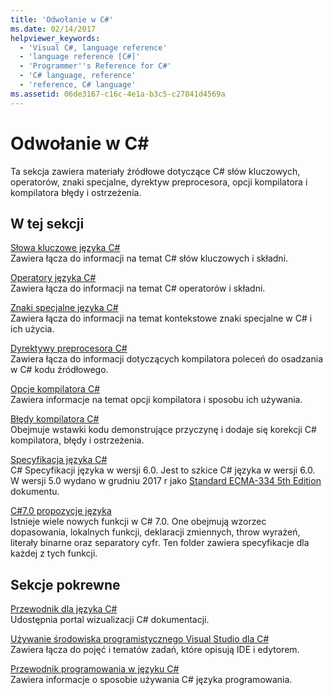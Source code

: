 ```yaml
---
title: 'Odwołanie w C#'
ms.date: 02/14/2017
helpviewer_keywords:
  - 'Visual C#, language reference'
  - 'language reference [C#]'
  - 'Programmer''s Reference for C#'
  - 'C# language, reference'
  - 'reference, C# language'
ms.assetid: 06de3167-c16c-4e1a-b3c5-c27841d4569a
---
```

# <a name="c-reference"></a>Odwołanie w C#
Ta sekcja zawiera materiały źródłowe dotyczące C# słów kluczowych, operatorów, znaki specjalne, dyrektyw preprocesora, opcji kompilatora i kompilatora błędy i ostrzeżenia.  
  
## <a name="in-this-section"></a>W tej sekcji  
 [Słowa kluczowe języka C#](../../csharp/language-reference/keywords/index.md)  
 Zawiera łącza do informacji na temat C# słów kluczowych i składni.  
  
 [Operatory języka C#](../../csharp/language-reference/operators/index.md)  
 Zawiera łącza do informacji na temat C# operatorów i składni.  

 [Znaki specjalne języka C#](../../csharp/language-reference/tokens/index.md)  
 Zawiera łącza do informacji na temat kontekstowe znaki specjalne w C# i ich użycia.  

 [Dyrektywy preprocesora C#](../../csharp/language-reference/preprocessor-directives/index.md)  
 Zawiera łącza do informacji dotyczących kompilatora poleceń do osadzania w C# kodu źródłowego.  
  
 [Opcje kompilatora C#](../../csharp/language-reference/compiler-options/index.md)  
 Zawiera informacje na temat opcji kompilatora i sposobu ich używania.  
  
 [Błędy kompilatora C#](../../csharp/language-reference/compiler-messages/index.md)  
 Obejmuje wstawki kodu demonstrujące przyczynę i dodaje się korekcji C# kompilatora, błędy i ostrzeżenia.  
  
 [Specyfikacja języka C#](../../../_csharplang/spec/introduction.md)  
 C# Specyfikacji języka w wersji 6.0. Jest to szkice C# języka w wersji 6.0. W wersji 5.0 wydano w grudniu 2017 r jako [Standard ECMA-334 5th Edition](https://www.ecma-international.org/publications/files/ECMA-ST/ECMA-334.pdf) dokumentu.
  
 [C#7.0 propozycje języka](../../../_csharplang/proposals/csharp-7.0/pattern-matching.md)  
 Istnieje wiele nowych funkcji w C# 7.0. One obejmują wzorzec dopasowania, lokalnych funkcji, deklaracji zmiennych, throw wyrażeń, literały binarne oraz separatory cyfr. Ten folder zawiera specyfikacje dla każdej z tych funkcji.
  
## <a name="related-sections"></a>Sekcje pokrewne  

 [Przewodnik dla języka C#](../../csharp/index.md)  
 Udostępnia portal wizualizacji C# dokumentacji.  
  
 [Używanie środowiska programistycznego Visual Studio dla C#](/visualstudio/csharp-ide/using-the-visual-studio-development-environment-for-csharp)  
 Zawiera łącza do pojęć i tematów zadań, które opisują IDE i edytorem.  
  
 [Przewodnik programowania w języku C#](../../csharp/programming-guide/index.md)  
 Zawiera informacje o sposobie używania C# języka programowania.

